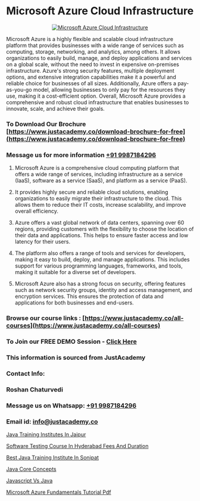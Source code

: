 # Microsoft Azure Cloud Infrastructure

<p align="center">
  <a href="https://justacademy.co/course-detail/microsoft-azure-training">
    <img src="https://justacademy.co/storage2/course_image/1708336833_course_image.png" alt="Microsoft Azure Cloud Infrastructure">
  </a>
</p>


Microsoft Azure is a highly flexible and scalable cloud infrastructure platform that provides businesses with a wide range of services such as computing, storage, networking, and analytics, among others. It allows organizations to easily build, manage, and deploy applications and services on a global scale, without the need to invest in expensive on-premises infrastructure. Azure's strong security features, multiple deployment options, and extensive integration capabilities make it a powerful and reliable choice for businesses of all sizes. Additionally, Azure offers a pay-as-you-go model, allowing businesses to only pay for the resources they use, making it a cost-efficient option. Overall, Microsoft Azure provides a comprehensive and robust cloud infrastructure that enables businesses to innovate, scale, and achieve their goals.
### To Download Our Brochure [https://www.justacademy.co/download-brochure-for-free](https://www.justacademy.co/download-brochure-for-free)
### Message us for more information [+91 9987184296](https://api.whatsapp.com/send?phone=919987184296)
1) Microsoft Azure is a comprehensive cloud computing platform that offers a wide range of services, including infrastructure as a service (IaaS), software as a service (SaaS), and platform as a service (PaaS).

2) It provides highly secure and reliable cloud solutions, enabling organizations to easily migrate their infrastructure to the cloud. This allows them to reduce their IT costs, increase scalability, and improve overall efficiency.

3) Azure offers a vast global network of data centers, spanning over 60 regions, providing customers with the flexibility to choose the location of their data and applications. This helps to ensure faster access and low latency for their users.

4) The platform also offers a range of tools and services for developers, making it easy to build, deploy, and manage applications. This includes support for various programming languages, frameworks, and tools, making it suitable for a diverse set of developers.

5) Microsoft Azure also has a strong focus on security, offering features such as network security groups, identity and access management, and encryption services. This ensures the protection of data and applications for both businesses and end-users.

### Browse our course links : [https://www.justacademy.co/all-courses](https://www.justacademy.co/all-courses) 
### To Join our FREE DEMO Session - [Click Here](https://www.justacademy.co/register-for-course-demo)


### This information is sourced from JustAcademy
### Contact Info:
### Roshan Chaturvedi
### Message us on Whatsapp: [+91 9987184296](https://api.whatsapp.com/send?phone=919987184296)
### Email id: [info@justacademy.co](mailto:info@justacademy.co)
                
[Java Training Institutes In Jaipur](https://www.linkedin.com/pulse/java-training-institutes-jaipur-justacademy-delhi-p2z2e?trackingId=n3SFT%2BUpPRiGUGvnaC1z4A%3D%3D&lipi=urn%3Ali%3Apage%3Ad_flagship3_company_admin%3B3uDtMYf2QJOigjAh01Sv1g%3D%3D)

[Software Testing Course In Hyderabad Fees And Duration](https://www.linkedin.com/pulse/software-testing-course-hyderabad-fees-qg4tc?trackingId=0OIWaDWkf6bPCKUVXnLqJA%3D%3D&lipi=urn%3Ali%3Apage%3Ad_flagship3_company_admin%3BO6zCmHqaTSmsGbbNTRP%2FeA%3D%3D)

[Best Java Training Institute In Sonipat](https://medium.com/@abhidnya.1068/best-java-training-institute-in-sonipat-078866545499)

[Java Core Concepts](https://medium.com/@abhidnya.1068/java-core-concepts-9ee0e6bd5f22)

[Javascript Vs Java](https://justacademyin.github.io/justacademy/javascript-vs-java)

[Microsoft Azure Fundamentals Tutorial Pdf](https://justacademyin.github.io/Articles/Microsoft-Azure-Fundamentals-Tutorial-Pdf)

